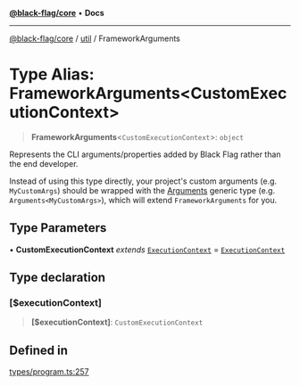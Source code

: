[**@black-flag/core**](../../README.md) • **Docs**

***

[@black-flag/core](../../README.md) / [util](../README.md) / FrameworkArguments

# Type Alias: FrameworkArguments\<CustomExecutionContext\>

> **FrameworkArguments**\<`CustomExecutionContext`\>: `object`

Represents the CLI arguments/properties added by Black Flag rather than the
end developer.

Instead of using this type directly, your project's custom arguments (e.g.
`MyCustomArgs`) should be wrapped with the [Arguments](../../index/type-aliases/Arguments.md) generic type
(e.g. `Arguments<MyCustomArgs>`), which will extend `FrameworkArguments` for
you.

## Type Parameters

• **CustomExecutionContext** *extends* [`ExecutionContext`](ExecutionContext.md) = [`ExecutionContext`](ExecutionContext.md)

## Type declaration

### \[$executionContext\]

> **\[$executionContext\]**: `CustomExecutionContext`

## Defined in

[types/program.ts:257](https://github.com/Xunnamius/black-flag/blob/20623d626b4c283cf81bd3e79356045673c5c3fb/types/program.ts#L257)
